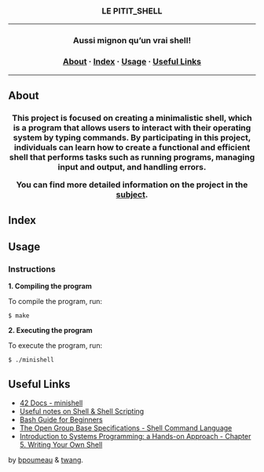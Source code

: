 <h3 align="center">
LE PITIT_SHELL
</h3>

---

<h3 align="center">
Aussi mignon qu’un vrai shell!
</h3>
</p>

<h3 align="center">
	<a href="#%EF%B8%8F-about">About</a>
	<span> · </span>
	<a href="#-index">Index</a>
	<span> · </span>
	<a href="#%EF%B8%8F-usage">Usage</a>
	<span> · </span>
	<a href="#-useful-links">Useful Links</a>
</h3>

---

## About
</p>
<h3 align="center">
This project is focused on creating a minimalistic shell, which is a program that allows users to interact with their operating system by typing commands. By participating in this project, individuals can learn how to create a functional and efficient shell that performs tasks such as running programs, managing input and output, and handling errors.

You can find more detailed information on the project in the [subject](./minishell_subject.pdf).
</h3>

## Index
## Usage
### Instructions

**1. Compiling the program**

To compile the program, run:

```shell
$ make
```

**2. Executing the program**

To execute the program, run:

```shell
$ ./minishell
```

## Useful Links
* [42 Docs - minishell](https://harm-smits.github.io/42docs/projects/minishell)
* [Useful notes on Shell & Shell Scripting](https://www.notion.so/Shell-Shell-Scripting-6e0f0290a0304dad93a1d25ba15d92fe)
* [Bash Guide for Beginners](https://tldp.org/LDP/Bash-Beginners-Guide/html/index.html)
* [The Open Group Base Specifications - Shell Command Language](https://pubs.opengroup.org/onlinepubs/009695399/utilities/xcu_chap02.html)
* [Introduction to Systems Programming: a Hands-on Approach - Chapter 5. Writing Your Own Shell ](https://www.cs.purdue.edu/homes/grr/SystemsProgrammingBook/Book/Chapter5-WritingYourOwnShell.pdf)

by [bpoumeau](https://profile.intra.42.fr/users/bpoumeau) & [twang](https://profile.intra.42.fr/users/twang).